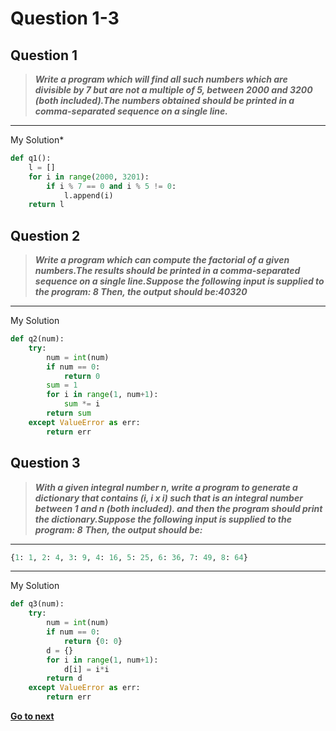 # Question 1-3

## Question 1

> **_Write a program which will find all such numbers which are divisible by 7 but are not a multiple of 5,
> between 2000 and 3200 (both included).The numbers obtained should be printed in a comma-separated sequence on a single line._**  
---
My Solution*

```python
def q1():
    l = []
    for i in range(2000, 3201):
        if i % 7 == 0 and i % 5 != 0:
            l.append(i)
    return l
```

## Question 2

> **_Write a program which can compute the factorial of a given numbers.The results should be printed in a comma-separated sequence on a single line.Suppose the following input is supplied to the program: 8
> Then, the output should be:40320_**  
---
My Solution

```python
def q2(num):
    try:
        num = int(num)
        if num == 0:
            return 0
        sum = 1
        for i in range(1, num+1):
            sum *= i
        return sum
    except ValueError as err:
        return err
```

## Question 3

> **_With a given integral number n, write a program to generate a dictionary that contains (i, i x i) such that is an integral number between 1 and n (both included). and then the program should print the dictionary.Suppose the following input is supplied to the program: 8_**
> **_Then, the output should be:_**  
---

```python
{1: 1, 2: 4, 3: 9, 4: 16, 5: 25, 6: 36, 7: 49, 8: 64}
```

---
My Solution

```python
def q3(num):
    try:
        num = int(num)
        if num == 0:
            return {0: 0}
        d = {}
        for i in range(1, num+1):
            d[i] = i*i
        return d
    except ValueError as err:
        return err
```

[**Go to next**](https://github.com/darkprinx/100-plus-Python-programming-exercises-extended/blob/master/Status/Day%202.md "Q4-6")
